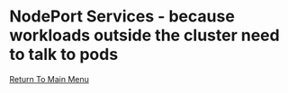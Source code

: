 # NodePort Services - because workloads outside the cluster need to talk to pods

[Return To Main Menu](/README.md)
